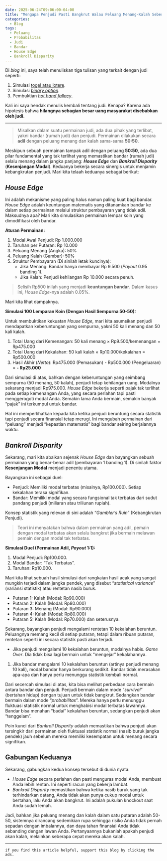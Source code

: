 ```yaml
---
date: 2025-06-24T09:06:00-04:00
title: "Mengapa Penjudi Pasti Bangkrut Walau Peluang Menang-Kalah Sebesar 50-50"
categories:
  - Blog
tags:
  - Peluang
  - Probabilitas
  - Judi
  - Bandar
  - House Edge
  - Bankroll Disparity
---
```


Di *blog* ini, saya telah menuliskan tiga tulisan yang terkait dengan
judi seperti:

1.  Simulasi [togel atau lotere](https://ikanx101.com/blog/lotere/).
2.  Simulasi [*binary option*](https://ikanx101.com/blog/bin-omo/).
3.  Pembuktian [*hot hand
    fallacy*](https://ikanx101.com/blog/hot-hands/).

Kali ini saya hendak menulis kembali tentang judi. Kenapa? Karena ada
hipotesis bahwa **hilangnya sebagian besar uang masyarakat disebabkan
oleh judi**.

------------------------------------------------------------------------

> Misalkan dalam suatu permainan judi, ada dua pihak yang terlibat,
> yakni bandar (rumah judi) dan penjudi. Permainan dilakukan secara
> **adil** dengan peluang menang dan kalah sama-sama **50:50**.

Meskipun sebuah permainan tampak adil dengan peluang **50:50**, ada dua
pilar fundamental yang tak terlihat yang memastikan bandar (rumah judi)
selalu menang dalam jangka panjang: ***House Edge*** dan ***Bankroll
Disparity*** (**Kesenjangan Modal**). Keduanya bekerja secara sinergis
untuk menjamin kebangkrutan penjudi. Mari kita telaah keduanya sebagai
berikut:

## *House Edge*

Ini adalah mekanisme yang paling halus namun paling kuat bagi bandar.
*House Edge* adalah keuntungan matematis yang ditanamkan bandar ke dalam
setiap permainan melalui struktur pembayaran yang tidak adil. Maksudnya
apa? Mari kita simulasikan permainan lempar koin yang dimodifikasi oleh
bandar.

**Aturan Permainan:**

1.  Modal Awal Penjudi: Rp 1.000.000
2.  Taruhan per Putaran: Rp 10.000
3.  Peluang Menang (Angka): 50%
4.  Peluang Kalah (Gambar): 50%
5.  Struktur Pembayaran (Di sinilah letak kuncinya):
    - Jika Menang: Bandar hanya membayar Rp 9.500 (*Payout* 0.95 banding
      1).
    - Jika Kalah: Penjudi kehilangan Rp 10.000 secara penuh.

> Selisih Rp500 inilah yang menjadi **keuntungan bandar**. Dalam kasus
> ini, *House Edge*-nya adalah 0.05%.

Mari kita lihat dampaknya.

**Simulasi 100 Lemparan Koin (Dengan Hasil Sempurna 50-50):**

Untuk membuktikan kekuatan *House Edge*, mari kita asumsikan penjudi
mendapatkan keberuntungan yang sempurna, yakni 50 kali menang dan 50
kali kalah.

1.  Total Uang dari Kemenangan: 50 kali menang × Rp9.500/kemenangan =
    Rp475.000
2.  Total Uang dari Kekalahan: 50 kali kalah × Rp10.000/kekalahan =
    Rp500.000
3.  Hasil Akhir (*Netto*): Rp475.000 (Pemasukan) - Rp500.000
    (Pengeluaran) = **- Rp25.000**

Dari simulasi di atas, bahkan dengan keberuntungan yang seimbang
sempurna (50 menang, 50 kalah), penjudi tetap kehilangan uang. Modalnya
sekarang menjadi Rp975.000. *House Edge* bekerja seperti pajak tak
terlihat pada setiap kemenangan Anda, yang secara perlahan tapi pasti
menggerogoti modal Anda. Semakin lama Anda bermain, semakin banyak
“pajak” ini terkumpul untuk bandar.

Hal ini memperlihatkan kepada kita ketika penjudi beruntung secara
statistik tapi penjudi secara finansial tetap merugi. Ini mengubah
permainan dari “peluang” menjadi “kepastian matematis” bagi bandar
seiring berjalannya waktu.

## *Bankroll Disparity*

Sekarang, mari kita abaikan sejenak *House Edge* dan bayangkan sebuah
permainan yang benar-benar adil (pembayaran 1 banding 1). Di sinilah
faktor **Kesenjangan Modal** menjadi penentu utama.

Bayangkan ini sebagai duel:

- Penjudi: Memiliki modal terbatas (misalnya, Rp100.000). Setiap
  kekalahan terasa signifikan.
- Bandar: Memiliki modal yang secara fungsional tak terbatas dari sudut
  pandang penjudi (miliaran atau triliunan rupiah).

Konsep statistik yang relevan di sini adalah “*Gambler’s Ruin*”
(Kebangkrutan Penjudi).

> Teori ini menyatakan bahwa dalam permainan yang adil, pemain dengan
> modal terbatas akan selalu bangkrut jika bermain melawan pemain dengan
> modal tak terbatas.

**Simulasi Duel (Permainan Adil, *Payout* 1:1):**

1.  Modal Penjudi: Rp100.000.
2.  Modal Bandar: “Tak Terbatas”.
3.  Taruhan: Rp10.000.

Mari kita lihat sebuah hasil simulasi dari rangkaian hasil acak yang
sangat mungkin terjadi dalam jangka pendek, yang disebut “*statistical
variance*” (variansi statistik) atau rentetan nasib buruk.

- Putaran 1: Kalah (Modal: Rp90.000)
- Putaran 2: Kalah (Modal: Rp80.000)
- Putaran 3: Menang (Modal: Rp90.000)
- Putaran 4: Kalah (Modal: Rp80.000)
- Putaran 5: Kalah (Modal: Rp70.000) dan seterusnya.

Sekarang, bayangkan penjudi mengalami rentetan 10 kekalahan beruntun.
Peluangnya memang kecil di setiap putaran, tetapi dalam ribuan putaran,
rentetan seperti ini secara statistik pasti akan terjadi.

- Jika penjudi mengalami 10 kekalahan beruntun, modalnya habis. *Game
  Over*. Dia tidak bisa lagi bermain untuk “mengejar” kekalahannya.

1.  Jika bandar mengalami 10 kekalahan beruntun (artinya penjudi menang
    10 kali), modal bandar hanya berkurang sedikit. Bandar tidak
    merasakan apa-apa dan hanya perlu menunggu statistik kembali normal.

Dari secercah simulasi di atas, kita bisa melihat perbedaan cara bermain
antara bandar dan penjudi. Penjudi bermain dalam mode “*survival*”
(bertahan hidup) dengan tujuan untuk tidak bangkrut. Sedangkan bandar
bermain dalam mode “*probabilitas*”. Mereka hanya perlu menunggu
fluktuasi statistik normal untuk menghabisi modal terbatas lawannya.
Bandar bisa menahan “badai” kekalahan beruntun, sedangkan penjudi akan
“tenggelam”.

Poin kunci dari *Bankroll Disparity* adalah memastikan bahwa penjudi
akan tersingkir dari permainan oleh fluktuasi statistik normal (nasib
buruk jangka pendek) jauh sebelum mereka memiliki kesempatan untuk
menang secara signifikan.

## Gabungan Keduanya

Sekarang, gabungkan kedua konsep tersebut di dunia nyata:

- *House Edge* secara perlahan dan pasti menguras modal Anda, membuat
  Anda lebih rentan. Ini seperti racun yang bekerja lambat.
- *Bankroll Disparity* memastikan bahwa ketika nasib buruk yang tak
  terhindarkan datang, Anda tidak akan punya cukup modal untuk bertahan,
  lalu Anda akan bangkrut. Ini adalah pukulan knockout saat Anda sudah
  lemah.

Jadi, bahkan jika peluang menang dan kalah dalam satu putaran adalah
50-50, sistemnya dirancang sedemikian rupa sehingga risiko Anda tidak
pernah sepadan dengan imbalannya, dan daya tahan finansial Anda tidak
sebanding dengan lawan Anda. Pertanyaannya bukanlah apakah penjudi akan
kalah, melainkan seberapa cepat mereka akan kalah.

------------------------------------------------------------------------

`if you find this article helpful, support this blog by clicking the ads.`
